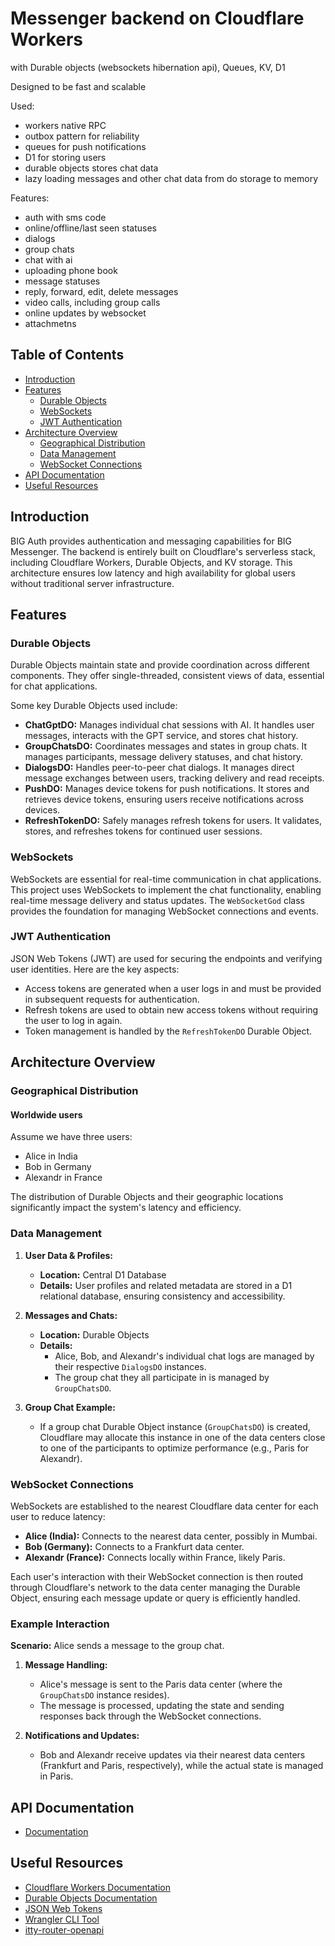 # Messenger backend on Cloudflare Workers 
with Durable objects (websockets hibernation api), Queues, KV, D1

Designed to be fast and scalable

Used:
- workers native RPC
- outbox pattern for reliability
- queues for push notifications
- D1 for storing users
- durable objects stores chat data
- lazy loading messages and other chat data from do storage to memory
  
Features:
- auth with sms code
- online/offline/last seen statuses
- dialogs
- group chats
- chat with ai
- uploading phone book
- message statuses
- reply, forward, edit, delete messages
- video calls, including group calls
- online updates by websocket
- attachmetns


 

## Table of Contents

- [Introduction](#introduction)
- [Features](#features)
  - [Durable Objects](#durable-objects)
  - [WebSockets](#websockets)
  - [JWT Authentication](#jwt-authentication)
- [Architecture Overview](#architecture-overview)
  - [Geographical Distribution](#geographical-distribution)
  - [Data Management](#data-management)
  - [WebSocket Connections](#websocket-connections)
- [API Documentation](#api-documentation)
- [Useful Resources](#useful-resources)

## Introduction

BIG Auth provides authentication and messaging capabilities for BIG Messenger. The backend is entirely built on Cloudflare's serverless stack, including Cloudflare Workers, Durable Objects, and KV storage. This architecture ensures low latency and high availability for global users without traditional server infrastructure.

## Features

### Durable Objects

Durable Objects maintain state and provide coordination across different components. They offer single-threaded, consistent views of data, essential for chat applications.

Some key Durable Objects used include:

- **ChatGptDO:** Manages individual chat sessions with AI. It handles user messages, interacts with the GPT service, and stores chat history.
- **GroupChatsDO:** Coordinates messages and states in group chats. It manages participants, message delivery statuses, and chat history.
- **DialogsDO:** Handles peer-to-peer chat dialogs. It manages direct message exchanges between users, tracking delivery and read receipts.
- **PushDO:** Manages device tokens for push notifications. It stores and retrieves device tokens, ensuring users receive notifications across devices.
- **RefreshTokenDO:** Safely manages refresh tokens for users. It validates, stores, and refreshes tokens for continued user sessions.

### WebSockets

WebSockets are essential for real-time communication in chat applications. This project uses WebSockets to implement the chat functionality, enabling real-time message delivery and status updates. The `WebSocketGod` class provides the foundation for managing WebSocket connections and events.

### JWT Authentication

JSON Web Tokens (JWT) are used for securing the endpoints and verifying user identities. Here are the key aspects:

- Access tokens are generated when a user logs in and must be provided in subsequent requests for authentication.
- Refresh tokens are used to obtain new access tokens without requiring the user to log in again.
- Token management is handled by the `RefreshTokenDO` Durable Object.

## Architecture Overview

### Geographical Distribution

#### Worldwide users

Assume we have three users:

- Alice in India
- Bob in Germany
- Alexandr in France

The distribution of Durable Objects and their geographic locations significantly impact the system's latency and efficiency.

### Data Management

1. **User Data & Profiles:**
   - **Location:** Central D1 Database
   - **Details:** User profiles and related metadata are stored in a D1 relational database, ensuring consistency and accessibility.

2. **Messages and Chats:**
   - **Location:** Durable Objects
   - **Details:**
     - Alice, Bob, and Alexandr's individual chat logs are managed by their respective `DialogsDO` instances.
     - The group chat they all participate in is managed by `GroupChatsDO`.

3. **Group Chat Example:**
   - If a group chat Durable Object instance (`GroupChatsDO`) is created, Cloudflare may allocate this instance in one of the data centers close to one of the participants to optimize performance (e.g., Paris for Alexandr).

### WebSocket Connections

WebSockets are established to the nearest Cloudflare data center for each user to reduce latency:

- **Alice (India):** Connects to the nearest data center, possibly in Mumbai.
- **Bob (Germany):** Connects to a Frankfurt data center.
- **Alexandr (France):** Connects locally within France, likely Paris.

Each user's interaction with their WebSocket connection is then routed through Cloudflare's network to the data center managing the Durable Object, ensuring each message update or query is efficiently handled.

### Example Interaction

**Scenario:** Alice sends a message to the group chat.

1. **Message Handling:**
   - Alice's message is sent to the Paris data center (where the `GroupChatsDO` instance resides).
   - The message is processed, updating the state and sending responses back through the WebSocket connections.

2. **Notifications and Updates:**
   - Bob and Alexandr receive updates via their nearest data centers (Frankfurt and Paris, respectively), while the actual state is managed in Paris.

## API Documentation

- [Documentation](https://docs.iambig.ai)

## Useful Resources

- [Cloudflare Workers Documentation](https://developers.cloudflare.com/workers/)
- [Durable Objects Documentation](https://developers.cloudflare.com/workers/learning/using-durable-objects/)
- [JSON Web Tokens](https://jwt.io/)
- [Wrangler CLI Tool](https://developers.cloudflare.com/workers/cli-wrangler)
- [itty-router-openapi](https://github.com/cloudflare/itty-router-openapi)
